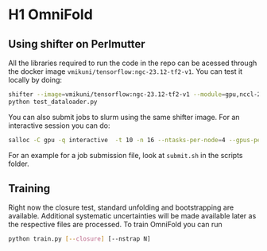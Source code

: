 # H1 OmniFold

## Using shifter on Perlmutter
All the libraries required to run the code in the repo can be acessed through the docker image ```vmikuni/tensorflow:ngc-23.12-tf2-v1```. You can test it locally by doing:
```bash
shifter --image=vmikuni/tensorflow:ngc-23.12-tf2-v1 --module=gpu,nccl-2.18
python test_dataloader.py
```

You can also submit jobs to slurm using the same shifter image. For an interactive session you can do:
```bash
salloc -C gpu -q interactive  -t 10 -n 16 --ntasks-per-node=4 --gpus-per-task=1  -A m3246 --gpu-bind=none  --image vmikuni/tensorflow:ngc-23.04-tf2-v1 --module=gpu,nccl-2.15
```

For an example for a job submission file, look at ```submit.sh``` in the scripts folder.


## Training

Right now the closure test, standard unfolding and bootstrapping are available. Additional systematic uncertainties will be made available later as the respective files are processed. To train OmniFold you can run

```bash
python train.py [--closure] [--nstrap N]
```
